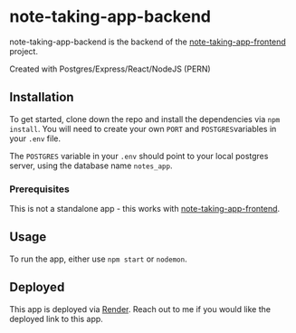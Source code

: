 # note-taking-app-backend


note-taking-app-backend is the backend of the [note-taking-app-frontend](https://github.com/rpruazol/note-taking-app-frontend) project.  

Created with Postgres/Express/React/NodeJS (PERN)
 

## Installation

To get started, clone down the repo and install the dependencies via `npm install`.  You will need to create your own `PORT` and `POSTGRES`variables in your `.env` file.

The `POSTGRES` variable in your `.env` should point to your local postgres server, using the database name `notes_app`.


### Prerequisites

This is not a standalone app - this works with [note-taking-app-frontend](https://github.com/rpruazol/note-taking-app-frontend).

## Usage

To run the app, either use `npm start` or `nodemon`.

## Deployed

This app is deployed via [Render](https://render.com/).  Reach out to me if you would like the deployed link to this app.